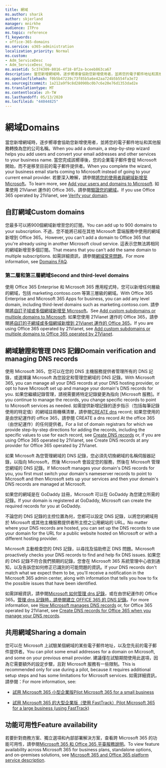 ```yaml
---
title: 網域
ms.author: sharik
author: skjerland
manager: mnirkhe
audience: ITPro
ms.topic: reference
f1_keywords:
- office-365-domains
ms.service: o365-administration
localization_priority: Normal
ms.custom:
- Adm_ServiceDesc
- Adm_ServiceDesc_top
ms.assetid: 5c374309-8016-4f18-8f2a-bceeb863ca67
description: 當您新增網域時，逐步嚮導會協助您新增使用者，並將您的電子郵件地址和其他服務轉換為您的公司名稱。 當您完成該嚮導後，您的企業電子郵件會從 Microsoft 開始，而不是移至目前的電子郵件提供者。 若要深入瞭解，請參閱將您的使用者與網域新增至 Microsoft。 如果使用 21Vianet 運作的 Office 365，請參閱驗證您的網域。
ms.openlocfilehash: f0b5b47239c73f85b5a6e42aa724b5b554fa3e72
ms.sourcegitcommit: 1a212a9f9c8d28090bc0b7c6e20e76d1353dad2e
ms.translationtype: MT
ms.contentlocale: zh-TW
ms.lasthandoff: 05/13/2020
ms.locfileid: "44044825"
---
```

# <a name="domains"></a><span data-ttu-id="a0468-106">網域</span><span class="sxs-lookup"><span data-stu-id="a0468-106">Domains</span></span>

<span data-ttu-id="a0468-107">當您新增網域時，逐步嚮導會協助您新增使用者，並將您的電子郵件地址和其他服務轉換為您的公司名稱。</span><span class="sxs-lookup"><span data-stu-id="a0468-107">When you add a domain, a step-by-step wizard helps you add users and convert your email addresses and other services to your business name.</span></span> <span data-ttu-id="a0468-108">當您完成該嚮導後，您的企業電子郵件會從 Microsoft 開始，而不是移至目前的電子郵件提供者。</span><span class="sxs-lookup"><span data-stu-id="a0468-108">When you complete the wizard, your business email starts coming to Microsoft instead of going to your current email provider.</span></span> <span data-ttu-id="a0468-109">若要深入瞭解，請參閱[將您的使用者與網域新增至 Microsoft](https://support.office.com/article/6383f56d-3d09-4dcb-9b41-b5f5a5efd611)。</span><span class="sxs-lookup"><span data-stu-id="a0468-109">To learn more, see [Add your users and domains to Microsoft](https://support.office.com/article/6383f56d-3d09-4dcb-9b41-b5f5a5efd611).</span></span> <span data-ttu-id="a0468-110">如果使用 21Vianet 運作的 Office 365，請參閱[驗證您的網域](https://docs.microsoft.com/office365/admin/setup/add-domain)。</span><span class="sxs-lookup"><span data-stu-id="a0468-110">If you use Office 365 operated by 21Vianet, see [Verify your domain](https://docs.microsoft.com/office365/admin/setup/add-domain).</span></span>
  
## <a name="custom-domains"></a><span data-ttu-id="a0468-111">自訂網域</span><span class="sxs-lookup"><span data-stu-id="a0468-111">Custom domains</span></span>

<span data-ttu-id="a0468-112">您最多可以將900個網域新增至您的訂閱。</span><span class="sxs-lookup"><span data-stu-id="a0468-112">You can add up to 900 domains to your subscription.</span></span> <span data-ttu-id="a0468-113">不過，您不能將已經在其他 Microsoft 雲端服務中使用的網域新增到 Office 365。</span><span class="sxs-lookup"><span data-stu-id="a0468-113">However, you can't add a domain to Office 365 that you're already using in another Microsoft cloud service.</span></span> <span data-ttu-id="a0468-114">這表示您無法將相同的網域新增至多個訂閱。</span><span class="sxs-lookup"><span data-stu-id="a0468-114">That means that you can't add the same domain to multiple subscriptions.</span></span> <span data-ttu-id="a0468-115">如需詳細資訊，請參閱[網域常見問題](https://support.office.com/article/Domains-FAQ-1272bad0-4bd4-4796-8005-67d6fb3afc5a)。</span><span class="sxs-lookup"><span data-stu-id="a0468-115">For more information, see [Domains FAQ](https://support.office.com/article/Domains-FAQ-1272bad0-4bd4-4796-8005-67d6fb3afc5a).</span></span>
  
### <a name="second-and-third-level-domains"></a><span data-ttu-id="a0468-116">第二層和第三層網域</span><span class="sxs-lookup"><span data-stu-id="a0468-116">Second and third-level domains</span></span>

<span data-ttu-id="a0468-117">使用 Office 365 Enterprise 和 Microsoft 365 應用程式時，您可以新增任何層級的網域，包括 marketing.contoso.com 等第三層級的網域。</span><span class="sxs-lookup"><span data-stu-id="a0468-117">With Office 365 Enterprise and Microsoft 365 Apps for business, you can add any level domain, including third-level domains such as marketing.contoso.com.</span></span> <span data-ttu-id="a0468-118">請參閱[將自訂子域或多個網域新增至 Microsoft](https://docs.microsoft.com/office365/admin/setup/domains-faq)。</span><span class="sxs-lookup"><span data-stu-id="a0468-118">See [Add custom subdomains or multiple domains to Microsoft](https://docs.microsoft.com/office365/admin/setup/domains-faq).</span></span> <span data-ttu-id="a0468-119">如果您使用 21Vianet 運作的 Office 365，請參閱[將自訂的子網域或多個網域新增到 21Vianet 運作的 Office 365](https://docs.microsoft.com/office365/admin/setup/domains-faq)。</span><span class="sxs-lookup"><span data-stu-id="a0468-119">If you are using Office 365 operated by 21Vianet, see [Add custom subdomains or multiple domains to Office 365 operated by 21Vianet](https://docs.microsoft.com/office365/admin/setup/domains-faq).</span></span>
  
## <a name="domain-verification-and-managing-dns-records"></a><span data-ttu-id="a0468-120">網域驗證和管理 DNS 記錄</span><span class="sxs-lookup"><span data-stu-id="a0468-120">Domain verification and managing DNS records</span></span>

<span data-ttu-id="a0468-121">使用 Microsoft 365，您可以在您的 DNS 主機服務提供者管理所有的 DNS 記錄，或選擇讓 Microsoft 為您設定和管理您網域的 DNS 記錄。</span><span class="sxs-lookup"><span data-stu-id="a0468-121">With Microsoft 365, you can manage all your DNS records at your DNS hosting provider, or opt to have Microsoft set up and manage your domain's DNS records for you.</span></span> <span data-ttu-id="a0468-122">如果您繼續記錄管理，請視需要將特定記錄變更為指向 [Microsoft 服務]。</span><span class="sxs-lookup"><span data-stu-id="a0468-122">If you continue to manage the records, you change specific records to point to Microsoft services as needed.</span></span> <span data-ttu-id="a0468-123">如需提供新增記錄的逐步指示（包括每筆記錄使用的特定值）的網域註冊機構清單，請參閱[CREATE dns](https://docs.microsoft.com/office365/admin/get-help-with-domains/create-dns-records-at-any-dns-hosting-provider) record; 如果您使用的是由世紀運作的 office 365，請參閱 CREATE a dns record At the office 365 （由世紀運作）的任何提供者。</span><span class="sxs-lookup"><span data-stu-id="a0468-123">For a list of domain registrars for which we provide step-by-step directions for adding the records, including the specific values to use for each record, see [Create DNS records](https://docs.microsoft.com/office365/admin/get-help-with-domains/create-dns-records-at-any-dns-hosting-provider) or, if you are using Office 365 operated by 21Vianet, see Create DNS records at any provider for Office 365 operated by 21Vianet.</span></span> 
  
<span data-ttu-id="a0468-124">如果 Microsoft 為您管理網域的 DNS 記錄，您必須先切換網域的名稱伺服器記錄，以指向 Microsoft，然後 Microsoft 會設定您的服務，然後在 Microsoft 管理您網域的 DNS 記錄。</span><span class="sxs-lookup"><span data-stu-id="a0468-124">If Microsoft manages your domain's DNS records for you, you first must switch your domain's nameserver records to point to Microsoft and then Microsoft sets up your services and then your domain's DNS records are managed at Microsoft.</span></span>
  
<span data-ttu-id="a0468-125">如果您的網域是在 GoDaddy 註冊，Microsoft 可以在 GoDaddy 為您建立所需的記錄。</span><span class="sxs-lookup"><span data-stu-id="a0468-125">If your domain is registered at GoDaddy, Microsoft can create the required records for you at GoDaddy.</span></span> 
  
<span data-ttu-id="a0468-126">不論您的 DNS 記錄的主控位置為何，您都可以設定 DNS 記錄，以將您的網域用於 Microsoft 或其他主機服務提供者所主控之公用網站的 URL。</span><span class="sxs-lookup"><span data-stu-id="a0468-126">No matter where your DNS records are hosted, you can set up the DNS records to use your domain for the URL for a public website hosted on Microsoft or with a different hosting provider.</span></span> 
  
<span data-ttu-id="a0468-127">Microsoft 主動檢查您的 DNS 記錄，以尋找及協助修正 DNS 問題。</span><span class="sxs-lookup"><span data-stu-id="a0468-127">Microsoft proactively checks your DNS records to find and help fix DNS issues.</span></span> <span data-ttu-id="a0468-128">如果您的 DNS 記錄不符合我們預期的記錄，您會在 Microsoft 365 系統管理中心收到通知，以及告訴您如何修正已識別的可能問題的資訊。</span><span class="sxs-lookup"><span data-stu-id="a0468-128">If your DNS records don't match what we expect them to be, you'll receive a notification in the Microsoft 365 admin center, along with information that tells you how to fix the possible issues that have been identified.</span></span>
  
<span data-ttu-id="a0468-129">如需詳細資訊，請參閱[Microsoft 如何管理 dns 記錄](https://docs.microsoft.com/office365/admin/setup/domains-faq)，或在由世紀運作的 Office 365。[管理 dns 記錄時，請參閱建立 OFFICE 365 的 DNS 記錄](https://docs.microsoft.com/office365/admin/services-in-china/create-dns-records-when-you-manage-your-dns-records)。</span><span class="sxs-lookup"><span data-stu-id="a0468-129">For more information, see [How Microsoft manages DNS records](https://docs.microsoft.com/office365/admin/setup/domains-faq) or, for Office 365 operated by 21Vianet, see [Create DNS records for Office 365 when you manage your DNS records](https://docs.microsoft.com/office365/admin/services-in-china/create-dns-records-when-you-manage-your-dns-records).</span></span>
  
## <a name="sharing-a-domain"></a><span data-ttu-id="a0468-130">共用網域</span><span class="sxs-lookup"><span data-stu-id="a0468-130">Sharing a domain</span></span>

<span data-ttu-id="a0468-131">您可以在 Microsoft 上試驗某個網域的某些電子郵件地址，以及您先前的電子郵件提供者。</span><span class="sxs-lookup"><span data-stu-id="a0468-131">You can pilot some email addresses for a domain on Microsoft, and some on your previous email provider.</span></span> <span data-ttu-id="a0468-132">建議僅在試驗期間使用此選項，因為它需要額外的設定步驟，且對 Microsoft 服務有一些限制。</span><span class="sxs-lookup"><span data-stu-id="a0468-132">This is recommended only for use during a pilot, because it requires additional setup steps and has some limitations for Microsoft services.</span></span> <span data-ttu-id="a0468-133">如需詳細資訊，請參閱：</span><span class="sxs-lookup"><span data-stu-id="a0468-133">For more information, see:</span></span>
  
- [<span data-ttu-id="a0468-134">試用 Microsoft 365 小型企業版</span><span class="sxs-lookup"><span data-stu-id="a0468-134">Pilot Microsoft 365 for a small business</span></span>](https://support.office.com/article/39cee536-6a03-40cf-b9c1-f301bb6001d7)
    
- [<span data-ttu-id="a0468-135">試用 Microsoft 365 的大型企業版（使用 FastTrack）</span><span class="sxs-lookup"><span data-stu-id="a0468-135">Pilot Microsoft 365 for a large business (using FastTrack)</span></span>](https://fasttrack.office.com/onboard)
    
## <a name="feature-availability"></a><span data-ttu-id="a0468-136">功能可用性</span><span class="sxs-lookup"><span data-stu-id="a0468-136">Feature availability</span></span>

<span data-ttu-id="a0468-137">若要針對商務方案、獨立選項和內部部署解決方案，查看跨 Microsoft 365 的功能可用性，請參閱[Microsoft 365 和 Office 365 平臺服務說明](office-365-platform-service-description.md)。</span><span class="sxs-lookup"><span data-stu-id="a0468-137">To view feature availability across Microsoft 365 for business plans, standalone options, and on-premises solutions, see [Microsoft 365 and Office 365 platform service description](office-365-platform-service-description.md).</span></span>
  

